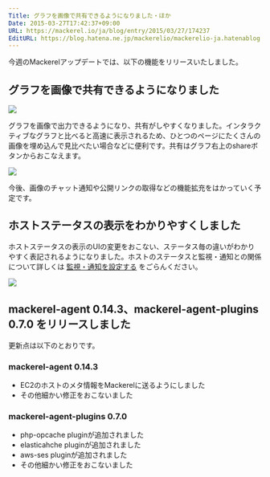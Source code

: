 ```yaml
---
Title: グラフを画像で共有できるようになりました・ほか
Date: 2015-03-27T17:42:37+09:00
URL: https://mackerel.io/ja/blog/entry/2015/03/27/174237
EditURL: https://blog.hatena.ne.jp/mackerelio/mackerelio-ja.hatenablog.mackerel.io/atom/entry/8454420450089467538
---
```


今週のMackerelアップデートでは、以下の機能をリリースいたしました。

## グラフを画像で共有できるようになりました

![](https://cdn-ak.f.st-hatena.com/images/fotolife/m/mackerelio/20150804/20150804164314.png)

グラフを画像で出力できるようになり、共有がしやすくなりました。インタラクティブなグラフと比べると高速に表示されるため、ひとつのページにたくさんの画像を埋め込んで見比べたい場合などに便利です。共有はグラフ右上のshareボタンからおこなえます。

![](https://cdn-ak.f.st-hatena.com/images/fotolife/m/mackerelio/20150804/20150804164322.png)

今後、画像のチャット通知や公開リンクの取得などの機能拡充をはかっていく予定です。

## ホストステータスの表示をわかりやすくしました

ホストステータスの表示のUIの変更をおこない、ステータス毎の違いがわかりやすく表記されるようになりました。ホストのステータスと監視・通知との関係について詳しくは [監視・通知を設定する](https://mackerel.io/ja/docs/entry/howto/alerts) をごらんください。

![](https://cdn-ak.f.st-hatena.com/images/fotolife/m/mackerelio/20150804/20150804164317.png)

## mackerel-agent 0.14.3、mackerel-agent-plugins 0.7.0 をリリースしました

更新点は以下のとおりです。

### mackerel-agent 0.14.3

- EC2のホストのメタ情報をMackerelに送るようにしました
- その他細かい修正をおこないました

### mackerel-agent-plugins 0.7.0

- php-opcache pluginが追加されました
- elasticahche pluginが追加されました
- aws-ses pluginが追加されました
- その他細かい修正をおこないました
